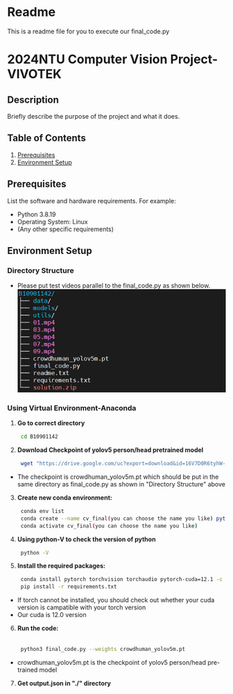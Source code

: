 <!-- This is a readme file for you to execute our code -->
# Readme
This is a readme file for you to execute our final_code.py

# 2024NTU Computer Vision Project-VIVOTEK

## Description

Briefly describe the purpose of the project and what it does.

## Table of Contents

1. [Prerequisites](#prerequisites)
2. [Environment Setup](#environment-setup)

## Prerequisites

List the software and hardware requirements. For example:

- Python 3.8.19
- Operating System: Linux
- (Any other specific requirements)

## Environment Setup
### Directory Structure

* Please put test videos parallel to the final_code.py as shown below.
![file_structure](https://github.com/hank09901/CV2024/blob/main/image/file_structure.png)
### Using Virtual Environment-Anaconda



1. **Go to correct directory**
    ```bash
     cd B10901142
2. **Download Checkpoint of yolov5 person/head pretrained model**
    ```bash
     wget "https://drive.google.com/uc?export=download&id=16V7D0R6tyhW-2ia1juipeEsjgG0I7N-Z" -O "crowdhuman_yolov5m.pt"
* The checkpoint is crowdhuman_yolov5m.pt which should be put in the same directory as final_code.py as shown in "Directory Structure" above
3. **Create new conda environment:**
   ```bash
    conda env list
    conda create --name cv_final(you can choose the name you like) python=3.8.19
    conda activate cv_final(you can choose the name you like)
4. **Using python-V to check the version of python**
   ```bash
    python -V
5. **Install the required packages:**
    ```bash
     conda install pytorch torchvision torchaudio pytorch-cuda=12.1 -c pytorch -c nvidia
     pip install -r requirements.txt

* If torch cannot be installed, you should check out whether your cuda version is campatible with your torch version
* Our cuda is 12.0 version


6. **Run the code:**
    ```bash
     
     python3 final_code.py --weights crowdhuman_yolov5m.pt
* crowdhuman_yolov5m.pt is the checkpoint of yolov5 person/head pre-trained model 
7. **Get output.json in "./" directory**









